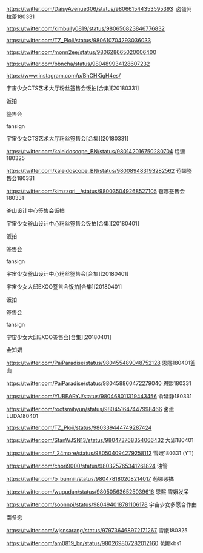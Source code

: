 






https://twitter.com/DaisyAvenue306/status/980661544353595393  卤蛋阿拉蕾180331

https://twitter.com/kimbully0819/status/980650823846776832

https://twitter.com/TZ_Ploii/status/980610704293036033

https://twitter.com/monn2ee/status/980628665020006400

https://twitter.com/bbncha/status/980489934128607232

https://www.instagram.com/p/BhCHKigH4es/  

宇宙少女CTS艺术大厅粉丝签售会饭拍[合集][20180331]

饭拍

签售会

fansign

宇宙少女CTS艺术大厅粉丝签售会[合集][20180331]

https://twitter.com/kaleidoscope_BN/status/980142016750280704  程潇180325

https://twitter.com/kaleidoscope_BN/status/980089483193282562  苞娜签售会180331

https://twitter.com/kimzzori__/status/980035049268527105 苞娜签售会180331

釜山设计中心签售会饭拍


宇宙少女釜山设计中心粉丝签售会饭拍[合集][20180401]

饭拍

签售会

fansign

宇宙少女釜山设计中心粉丝签售会[合集][20180401]



宇宙少女大邱EXCO签售会饭拍[合集][20180401]

饭拍

签售会

fansign

宇宙少女大邱EXCO签售会[合集][20180401]

金知妍

https://twitter.com/PaiParadise/status/980455489048752128  恩熙180401釜山

https://twitter.com/PaiParadise/status/980458860472279040  恩熙180331

https://twitter.com/YUBEARYJ/status/980468011319443456  俞延静180331

https://twitter.com/rootsmihyun/status/980451647447998466  卤蛋LUDA180401

https://twitter.com/TZ_Ploii/status/980339444749287424

https://twitter.com/StanWJSN13/status/980473768354066432  大邱180401

https://twitter.com/_24more/status/980504094279258112  雪娥180331
(YT)

https://twitter.com/chori9000/status/980325765341261824  油管

https://twitter.com/b_bunniii/status/980478180208214017  苞娜恶搞

https://twitter.com/wugudan/status/980505636525039616  恩熙 雪娥发呆

https://twitter.com/soonnpi/status/980494018781106178  宇宙少女多愿合作曲

南多愿

https://twitter.com/wjsnsarang/status/979736468972171267  雪娥180325

https://twitter.com/am0819_bn/status/980269807282012160  苞娜kbs1


